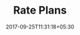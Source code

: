---
title: "Rate Plans"
date: 2017-09-25T11:31:18+05:30
layout: rate-plan
status: "In Process"
property: "Chalston Beach Resort"
url: /rates-availability/rate-plan/chalston-beach-resort/
slug: "chalston-beach-resort/"

mainmenu:
 rateplan: true
 ratesavail: true


---